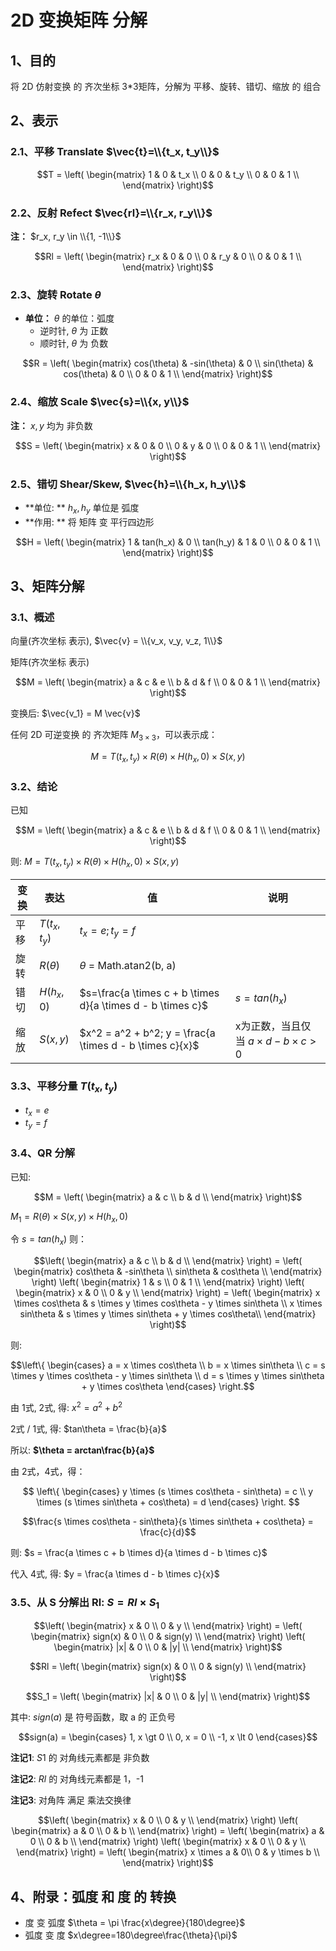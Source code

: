 # 2D 变换矩阵 分解

## 1、目的

将 2D 仿射变换 的 齐次坐标 3*3矩阵，分解为 平移、旋转、错切、缩放 的 组合

## 2、表示

### 2.1、平移 Translate $\vec{t}=\\{t_x, t_y\\}$

$$T = \left(
    \begin{matrix}
    1 & 0 & t_x \\
    0 & 0 & t_y \\
    0 & 0 & 1 \\
    \end{matrix}
\right)$$

### 2.2、反射 Refect $\vec{rl}=\\{r_x, r_y\\}$

**注：** $r_x, r_y \in \\{1, -1\\}$

$$Rl = \left(
    \begin{matrix}
    r_x & 0 & 0 \\
    0 & r_y & 0 \\
    0 & 0 & 1 \\
    \end{matrix}
\right)$$

### 2.3、旋转 Rotate $\theta$

+ **单位：** $\theta$ 的单位：弧度
  - 逆时针, $\theta$ 为 正数
  - 顺时针, $\theta$ 为 负数

$$R = \left(
    \begin{matrix}
    cos(\theta) & -sin(\theta) & 0 \\
    sin(\theta) & cos(\theta) & 0 \\
    0 & 0 & 1 \\
    \end{matrix}
\right)$$

### 2.4、缩放 Scale $\vec{s}=\\{x, y\\}$

**注：** $x, y$ 均为 非负数

$$S = \left(
    \begin{matrix}
    x & 0 & 0 \\
    0 & y & 0 \\
    0 & 0 & 1 \\
    \end{matrix}
\right)$$

### 2.5、错切 Shear/Skew,  $\vec{h}=\\{h_x, h_y\\}$

+ **单位: ** $h_x, h_y$ 单位是 弧度
+ **作用: ** 将 矩阵 变 平行四边形

$$H = \left(
    \begin{matrix}
    1 & tan(h_x) & 0 \\
    tan(h_y) & 1 & 0 \\
    0 & 0 & 1 \\
    \end{matrix}
\right)$$

## 3、矩阵分解

### 3.1、概述

向量(齐次坐标 表示), $\vec{v} = \\{v_x, v_y, v_z, 1\\}$

矩阵(齐次坐标 表示)

$$M = \left(
    \begin{matrix}
    a & c & e \\
    b & d & f \\
    0 & 0 & 1 \\
    \end{matrix}
\right)$$

变换后: $\vec{v_1} = M \vec{v}$

任何 2D 可逆变换 的 齐次矩阵  $M_{3 \times 3}$，可以表示成：

$$M = T(t_x, t_y) \times R(\theta) \times H(h_x, 0) \times S(x, y) $$

### 3.2、结论

已知

$$M = \left(
    \begin{matrix}
    a & c & e \\
    b & d & f \\
    0 & 0 & 1 \\
    \end{matrix}
\right)$$

则: $M = T(t_x, t_y) \times R(\theta) \times H(h_x, 0) \times S(x, y)$

|变换|表达|值|说明|
|--|--|--|--|
|平移|$T(t_x, t_y)$|$t_x=e; t_y=f$|
|旋转|$R(\theta)$|$\theta$ = Math.atan2(b, a)|
|错切|$H(h_x, 0)$|$s=\frac{a \times c + b \times d}{a \times d - b \times c}$|$s=tan(h_x)$|
|缩放|$S(x, y)$|$x^2 = a^2 + b^2; y = \frac{a \times d - b \times c}{x}$|x为正数，当且仅当 $a \times d - b \times c > 0$|

### 3.3、平移分量 $T(t_x, t_y)$

+ $t_x = e$
+ $t_y = f$

### 3.4、QR 分解

已知:

$$M = \left(
    \begin{matrix}
    a & c \\
    b & d \\
    \end{matrix}
\right)$$

$M_1 = R(\theta) \times S(x, y) \times H(h_x, 0)$

令 $s = tan(h_x)$ 则：

$$\left(
    \begin{matrix}
    a & c \\
    b & d \\
    \end{matrix}
\right) = \left(
    \begin{matrix}
    cos\theta & -sin\theta \\
    sin\theta & cos\theta \\
    \end{matrix}
\right) \left(
    \begin{matrix}
    1 & s \\
    0 & 1 \\
    \end{matrix}
\right) \left(
    \begin{matrix}
    x & 0 \\
    0 & y \\
    \end{matrix}
\right) = \left(
    \begin{matrix}
    x \times cos\theta & s \times y \times cos\theta - y \times sin\theta \\
    x \times sin\theta & s \times y \times sin\theta + y \times cos\theta\\
    \end{matrix}
\right)$$

则: 

$$\left\{
    \begin{cases}
        a = x \times cos\theta \\ 
        b = x \times sin\theta \\ 
        c = s \times y \times cos\theta - y \times sin\theta \\
        d = s \times y \times sin\theta + y \times cos\theta
    \end{cases}
\right.$$

由 1式, 2式, 得: $x^2 = a^2 + b^2$

2式 / 1式, 得: $tan\theta = \frac{b}{a}$

所以: **$\theta = arctan\frac{b}{a}$**

由 2式，4式，得：

$$
\left\{ 
    \begin{cases}
        y \times (s \times cos\theta - sin\theta) = c \\ 
        y \times (s \times sin\theta + cos\theta) = d
    \end{cases}
\right.
$$

$$\frac{s \times cos\theta - sin\theta}{s \times sin\theta + cos\theta} = \frac{c}{d}$$

则: $s = \frac{a \times c + b \times d}{a \times d - b \times c}$

代入 4式, 得: $y = \frac{a \times d - b \times c}{x}$

### 3.5、从 S 分解出 Rl: $S = Rl \times S_1$

$$\left(
    \begin{matrix}
    x & 0 \\
    0 & y \\
    \end{matrix}
\right) = \left(
    \begin{matrix}
    sign(x) & 0 \\
    0 & sign(y) \\
    \end{matrix}
\right) \left(
    \begin{matrix}
    |x| & 0 \\
    0 & |y| \\
    \end{matrix}
\right)$$

$$Rl = \left(
    \begin{matrix}
    sign(x) & 0 \\
    0 & sign(y) \\
    \end{matrix}
\right)$$

$$S_1 = \left(
    \begin{matrix}
    |x| & 0 \\
    0 & |y| \\
    \end{matrix}
\right)$$

其中: $sign(a)$ 是 符号函数，取 a 的 正负号

$$sign(a) = \begin{cases}
    1, x \gt 0 \\
    0, x = 0 \\
    -1, x \lt 0
\end{cases}$$

**注记1**: $S1$ 的 对角线元素都是 非负数

**注记2**: $Rl$ 的 对角线元素都是 1，-1

**注记3**: 对角阵 满足 乘法交换律

$$\left(
    \begin{matrix}
    x & 0 \\
    0 & y \\
    \end{matrix}
\right) \left(
    \begin{matrix}
    a & 0 \\
    0 & b \\
    \end{matrix}
\right) = \left(
    \begin{matrix}
    a & 0 \\
    0 & b \\
    \end{matrix}
\right) \left(
    \begin{matrix}
    x & 0 \\
    0 & y \\
    \end{matrix}
\right) = \left(
    \begin{matrix}
    x \times a & 0\\
    0 & y \times b \\
    \end{matrix}
\right)$$

## 4、附录：弧度 和 度 的 转换

+ 度 变 弧度 $\theta = \pi \frac{x\degree}{180\degree}$
+ 弧度 变 度 $x\degree=180\degree\frac{\theta}{\pi}$
